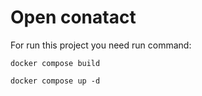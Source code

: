 # Open conatact

For run this project you need run command:

`docker compose build`

`docker compose up -d`
